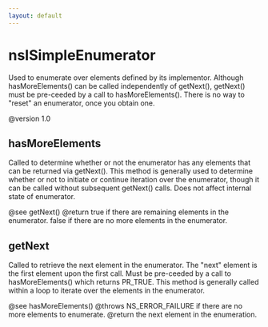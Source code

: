 ```yaml
---
layout: default
---
```


# nsISimpleEnumerator #

Used to enumerate over elements defined by its implementor.
Although hasMoreElements() can be called independently of getNext(),
getNext() must be pre-ceeded by a call to hasMoreElements(). There is
no way to "reset" an enumerator, once you obtain one.

@version 1.0


## hasMoreElements ##

Called to determine whether or not the enumerator has
any elements that can be returned via getNext(). This method
is generally used to determine whether or not to initiate or
continue iteration over the enumerator, though it can be
called without subsequent getNext() calls. Does not affect
internal state of enumerator.

@see getNext()
@return true if there are remaining elements in the enumerator.
        false if there are no more elements in the enumerator.


## getNext ##

Called to retrieve the next element in the enumerator. The "next"
element is the first element upon the first call. Must be
pre-ceeded by a call to hasMoreElements() which returns PR_TRUE.
This method is generally called within a loop to iterate over
the elements in the enumerator.

@see hasMoreElements()
@throws NS_ERROR_FAILURE if there are no more elements
                         to enumerate.
@return the next element in the enumeration.

